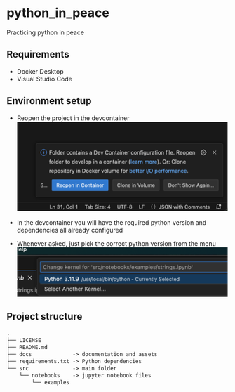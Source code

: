 # python_in_peace

Practicing python in peace

## Requirements

- Docker Desktop
- Visual Studio Code

## Environment setup

- Reopen the project in the devcontainer
![vscode asking to reopen project in devcontainer](<docs/assets/reopen-in-container.png>)

- In the devcontainer you will have the required python version and dependencies all already configured
- Whenever asked, just pick the correct python version from the menu
![vscode python kernel options](<docs/assets/selecting-python-version.png>)

## Project structure

```text
.
├── LICENSE
├── README.md
├── docs             -> documentation and assets
├── requirements.txt -> Python dependencies
└── src              -> main folder
    └── notebooks    -> jupyter notebook files
        └── examples
```
